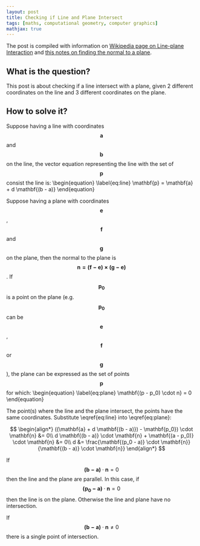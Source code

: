 ```yaml
---
layout: post
title: Checking if Line and Plane Intersect
tags: [maths, computational geometry, computer graphics]
mathjax: true
---
```


The post is compiled with information on [Wikipedia page on Line-plane Interaction](https://en.wikipedia.org/wiki/Line%E2%80%93plane_intersection) and [this notes on finding the normal to a plane](https://web.ma.utexas.edu/users/m408m/Display12-5-4.shtml).

## What is the question?

This post is about checking if a line intersect with a plane, given 2 different coordinates on the line and 3 different coordinates on the plane.

## How to solve it?

Suppose having a line with coordinates $$\mathbf{a}$$ and $$\mathbf{b}$$ on the line, the vector equation representing the line with the set of $$\mathbf{p}$$ consist the line is:
\begin{equation}
\label{eq:line}
\mathbf{p} = \mathbf{a} + d \mathbf{(b - a)}
\end{equation}

Suppose having a plane with coordinates $$\mathbf{e}$$, $$\mathbf{f}$$ and $$\mathbf{g}$$ on the plane, then the normal to the plane is $$\mathbf{n = (f - e) \times (g - e)}$$. If $$\mathbf{p_0}$$ is a point on the plane (e.g. $$\mathbf{p_0}$$ can be $$\mathbf{e}$$, $$\mathbf{f}$$ or $$\mathbf{g}$$), the plane can be expressed as the set of points $$\mathbf{p}$$ for which:
\begin{equation}
\label{eq:plane}
\mathbf{(p - p_0) \cdot n} = 0
\end{equation}

The point(s) where the line and the plane intersect, the points have the same coordinates. Substitute \eqref{eq:line} into \eqref{eq:plane}:

$$
\begin{align*}
((\mathbf{a} + d \mathbf{(b - a)}) - \mathbf{p_0}) \cdot \mathbf{n} &= 0\\
d \mathbf{(b - a)} \cdot \mathbf{n} + \mathbf{(a - p_0)} \cdot \mathbf{n} &= 0\\
d &= \frac{\mathbf{(p_0 - a)} \cdot \mathbf{n}}{\mathbf{(b - a)} \cdot \mathbf{n}}
\end{align*}
$$

If $$\mathbf{(b - a)} \cdot \mathbf{n} = 0$$ then the line and the plane are parallel. In this case, if $$\mathbf{(p_0 - a)} \cdot \mathbf{n} = 0$$ then the line is on the plane. Otherwise the line and plane have no intersection.

If $$\mathbf{(b - a)} \cdot \mathbf{n} \neq 0$$ there is a single point of intersection.
